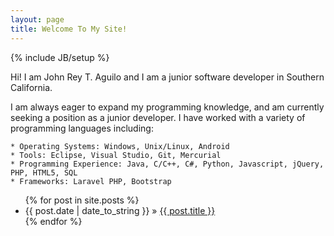 ```yaml
---
layout: page
title: Welcome To My Site!
---
```

{% include JB/setup %}

Hi! I am John Rey T. Aguilo and I am a junior software developer in Southern California. 

I am always eager to expand my programming knowledge, and am currently seeking a position as a junior developer. I have worked with a variety of programming languages including:

    * Operating Systems: Windows, Unix/Linux, Android
    * Tools: Eclipse, Visual Studio, Git, Mercurial
    * Programming Experience: Java, C/C++, C#, Python, Javascript, jQuery, PHP, HTML5, SQL
    * Frameworks: Laravel PHP, Bootstrap
    
<ul class="posts">
  {% for post in site.posts %}
    <li><span>{{ post.date | date_to_string }}</span> &raquo; <a href="{{ BASE_PATH }}{{ post.url }}">{{ post.title }}</a></li>
  {% endfor %}
</ul>

